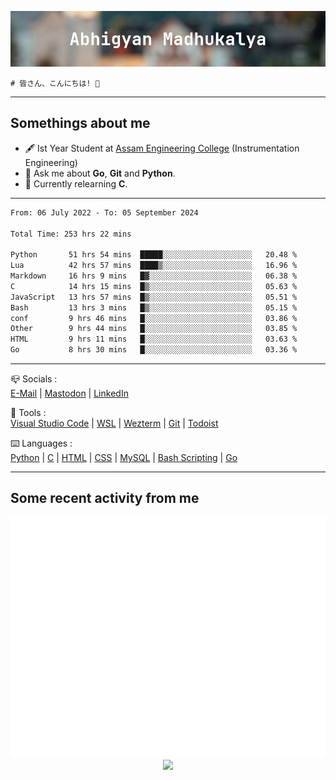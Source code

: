 ![header](./header.png)
```
# 皆さん、こんにちは! 👋
```
---

## Somethings about me
- 🖋️ Ist Year Student at [Assam Engineering College](https://aec.ac.in) (Instrumentation Engineering)
- 💬 Ask me about **Go**, **Git** and **Python**.
- 🔭 Currently relearning **C**.

---

<!--START_SECTION:waka-->

```txt
From: 06 July 2022 - To: 05 September 2024

Total Time: 253 hrs 22 mins

Python       51 hrs 54 mins  █████░░░░░░░░░░░░░░░░░░░░   20.48 %
Lua          42 hrs 57 mins  ████▒░░░░░░░░░░░░░░░░░░░░   16.96 %
Markdown     16 hrs 9 mins   █▓░░░░░░░░░░░░░░░░░░░░░░░   06.38 %
C            14 hrs 15 mins  █▒░░░░░░░░░░░░░░░░░░░░░░░   05.63 %
JavaScript   13 hrs 57 mins  █▒░░░░░░░░░░░░░░░░░░░░░░░   05.51 %
Bash         13 hrs 3 mins   █▒░░░░░░░░░░░░░░░░░░░░░░░   05.15 %
conf         9 hrs 46 mins   █░░░░░░░░░░░░░░░░░░░░░░░░   03.86 %
Other        9 hrs 44 mins   █░░░░░░░░░░░░░░░░░░░░░░░░   03.85 %
HTML         9 hrs 11 mins   █░░░░░░░░░░░░░░░░░░░░░░░░   03.63 %
Go           8 hrs 30 mins   █░░░░░░░░░░░░░░░░░░░░░░░░   03.36 %
```

<!--END_SECTION:waka-->

---

📪 Socials :<br>
[E-Mail](mailto:abhigyanmadhukalya@gmail.com) | <a rel="me" href="https://mastodon.social/@abhigyanmadhukalya">Mastodon</a> | [LinkedIn](https://www.linkedin.com/in/abhigyanmadhukalya000/)

🧰 Tools :<br>
[Visual Studio Code](https://code.visualstudio.com/) | [WSL](https://learn.microsoft.com/en-us/windows/wsl/) | [Wezterm](https://wezfurlong.org/wezterm/index.html) | [Git](https://git-scm.com/) | [Todoist](https://todoist.com)

⌨️ Languages :<br>
[Python](https://python.org) | [C](https://www.iso.org/standard/74528.html) | [HTML](https://html.spec.whatwg.org/) | [CSS](https://www.w3.org/Style/CSS/Overview.en.html) | [MySQL](https://www.mysql.com/) | [Bash Scripting](https://www.gnu.org/software/bash/) | [Go](https://go.dev)

---

## Some recent activity from me
<p align="center">
  <img src="./github-metrics.svg" />
  <img src="https://github-profile-summary-cards.vercel.app/api/cards/profile-details?username=abhigyanmadhukalya&theme=github_dark" />
</p>

